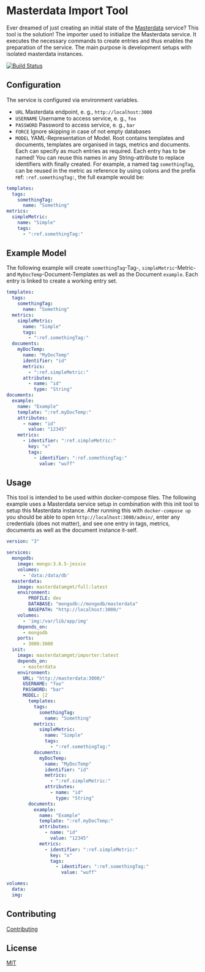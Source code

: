 # Masterdata Import Tool

Ever dreamed of just creating an initial state of the [Masterdata](https://github.com/winner-potential/masterdata) service? This tool is the solution! The importer used to initialize the Masterdata service. It executes the necessary commands to create entries and thus enables the preparation of the service. The main purpose is development setups with isolated masterdata instances.

[![Build Status](https://travis-ci.org/winner-potential/masterdata-importer.svg?branch=master)](https://travis-ci.org/winner-potential/masterdata-importer)

## Configuration

The service is configured via environment variables.

- `URL` Masterdata endpoint, e. g., `http://localhost:3000`
- `USERNAME` Username to access service, e. g., `foo`
- `PASSWORD` Password to access service, e. g., `bar`
- `FORCE` Ignore skipping in case of not empty databases
- `MODEL` YAML-Representation of Model. Root contains templates and documents, templates are organised in tags, metrics and documents. Each can specify as much entries as required. Each entry has to be named! You can reuse this names in any String-attribute to replace identifiers with finally created. For example, a named tag `somethingTag`, can be reused in the metric as reference by using colons and the prefix ref: `:ref.somethingTag:`, the full example would be:

``` yaml
templates:
  tags:
    somethingTag:
      name: "Something"
metrics:
  simpleMetric:
    name: "Simple"
    tags:
      - ":ref.somethingTag:"
```

## Example Model

The following example will create `somethingTag`-Tag-, `simpleMetric`-Metric- and `MyDocTemp`-Document-Templates as well as the Document `example`. Each entry is linked to create a working entry set.

```yaml
templates:
  tags:
    somethingTag:
      name: "Something"
  metrics:
    simpleMetric:
      name: "Simple"
      tags:
        - ":ref.somethingTag:"
  documents:
    myDocTemp:
      name: "MyDocTemp"
      identifier: "id"
      metrics:
        - ":ref.simpleMetric:"
      attributes:
        - name: "id"
          type: "String"
documents:
  example:
    name: "Example"
    template: ":ref.myDocTemp:"
    attributes:
      - name: "id"
        value: "12345"
    metrics:
      - identifier: ":ref.simpleMetric:"
        key: "x"
        tags:
          - identifier: ":ref.somethingTag:"
            value: "wuff"
```

## Usage

This tool is intended to be used within docker-compose files. The following example uses a Masterdata service setup in combination with this init tool to setup this Masterdata instance. After running this with `docker-compose up` you should be able to open `http://localhost:3000/admin/`, enter any credentials (does not matter), and see one entry in tags, metrics, documents as well as the document instance it-self.

``` yaml
version: "3"

services:
  mongodb:
    image: mongo:3.6.5-jessie
    volumes:
      - 'data:/data/db'
  masterdata:
    image: masterdatamgmt/full:latest
    environment:
        PROFILE: dev
        DATABASE: "mongodb://mongodb/masterdata"
        BASEPATH: "http://localhost:3000/"
    volumes:
      - 'img:/var/lib/app/img'
    depends_on:
      - mongodb
    ports:
      - 3000:3000
  init:
    image: masterdatamgmt/importer:latest
    depends_on:
      - masterdata
    environment:
      URL: "http://masterdata:3000/"
      USERNAME: "foo"
      PASSWORD: "bar"
      MODEL: |2
        templates:
          tags:
            somethingTag:
              name: "Something"
          metrics:
            simpleMetric:
              name: "Simple"
              tags:
                - ":ref.somethingTag:"
          documents:
            myDocTemp:
              name: "MyDocTemp"
              identifier: "id"
              metrics:
                - ":ref.simpleMetric:"
              attributes:
                - name: "id"
                  type: "String"
        documents:
          example:
            name: "Example"
            template: ":ref.myDocTemp:"
            attributes:
              - name: "id"
                value: "12345"
            metrics:
              - identifier: ":ref.simpleMetric:"
                key: "x"
                tags:
                  - identifier: ":ref.somethingTag:"
                    value: "wuff"

volumes:
  data:
  img:
```

## Contributing

  [Contributing](CONTRIBUTING.md)

## License

  [MIT](LICENSE)